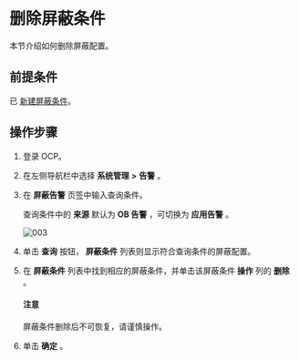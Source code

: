 # 删除屏蔽条件

本节介绍如何删除屏蔽配置。

## 前提条件

已 [新建屏蔽条件](../900.use-alert-management/1400.new-shielding-conditions.md)。

## 操作步骤

1. 登录 OCP。

2. 在左侧导航栏中选择 **系统管理** **\>** **告警** 。

3. 在 **屏蔽告警** 页签中输入查询条件。

   查询条件中的 **来源** 默认为 **OB 告警** ，可切换为 **应用告警** 。

   ![003](https://help-static-aliyun-doc.aliyuncs.com/assets/img/zh-CN/4429060261/p271386.png)

4. 单击 **查询** 按钮， **屏蔽条件** 列表则显示符合查询条件的屏蔽配置。

5. 在 **屏蔽条件** 列表中找到相应的屏蔽条件，并单击该屏蔽条件 **操作** 列的 **删除** 。

   <main id="notice" type='notice'>
    <h4>注意</h4>
    <p>屏蔽条件删除后不可恢复，请谨慎操作。</p>
    </main>

6. 单击 **确定** 。
